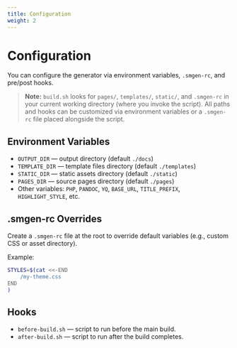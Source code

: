 ```yaml
---
title: Configuration
weight: 2
---
```


# Configuration

You can configure the generator via environment variables, `.smgen-rc`, and pre/post hooks.

> **Note:** `build.sh` looks for `pages/`, `templates/`, `static/`, and `.smgen-rc` in your current working directory (where you invoke the script). All paths and hooks can be customized via environment variables or a `.smgen-rc` file placed alongside the script.

## Environment Variables

- `OUTPUT_DIR` — output directory (default `./docs`)
- `TEMPLATE_DIR` — template files directory (default `./templates`)
- `STATIC_DIR` — static assets directory (default `./static`)
- `PAGES_DIR` — source pages directory (default `./pages`)
- Other variables: `PHP`, `PANDOC`, `YQ`, `BASE_URL`, `TITLE_PREFIX`, `HIGHLIGHT_STYLE`, etc.

## .smgen-rc Overrides

Create a `.smgen-rc` file at the root to override default variables (e.g., custom CSS or asset directory).

Example:

```bash
STYLES=$(cat <<-END
    /my-theme.css
END
)
```

## Hooks

- `before-build.sh` — script to run before the main build.
- `after-build.sh` — script to run after the build completes.

